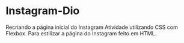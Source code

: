 # Instagram-Dio
 Recriando a página inicial do Instagram 
Atividade utilizando CSS com Flexbox. Para estilizar a página do Instagram feito em HTML.
